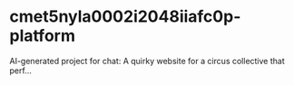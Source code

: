 # cmet5nyla0002i2048iiafc0p-platform
AI-generated project for chat: A quirky website for a circus collective that perf...
